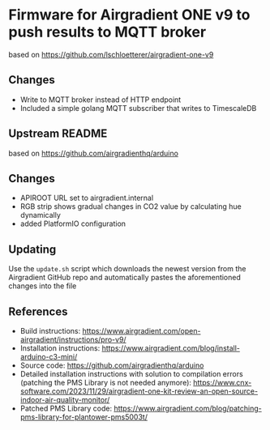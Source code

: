 # Firmware for Airgradient ONE v9 to push results to MQTT broker

based on https://github.com/lschloetterer/airgradient-one-v9

## Changes
- Write to MQTT broker instead of HTTP endpoint
- Included a simple golang MQTT subscriber that writes to TimescaleDB

## Upstream README

based on https://github.com/airgradienthq/arduino

## Changes
- APIROOT URL set to airgradient.internal
- RGB strip shows gradual changes in CO2 value by calculating hue dynamically
- added PlatformIO configuration

## Updating
Use the `update.sh` script which downloads the newest version from
the Airgradient GitHub repo and automatically pastes the aforementioned changes
into the file

## References
- Build instructions: https://www.airgradient.com/open-airgradient/instructions/pro-v9/
- Installation instructions: https://www.airgradient.com/blog/install-arduino-c3-mini/
- Source code: https://github.com/airgradienthq/arduino
- Detailed installation instructions with solution to compilation errors (patching the PMS Library is not needed anymore): https://www.cnx-software.com/2023/11/29/airgradient-one-kit-review-an-open-source-indoor-air-quality-monitor/
- Patched PMS Library code: https://www.airgradient.com/blog/patching-pms-library-for-plantower-pms5003t/
